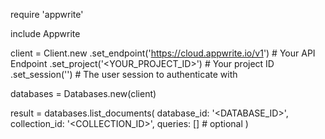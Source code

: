 require 'appwrite'

include Appwrite

client = Client.new
    .set_endpoint('https://cloud.appwrite.io/v1') # Your API Endpoint
    .set_project('<YOUR_PROJECT_ID>') # Your project ID
    .set_session('') # The user session to authenticate with

databases = Databases.new(client)

result = databases.list_documents(
    database_id: '<DATABASE_ID>',
    collection_id: '<COLLECTION_ID>',
    queries: [] # optional
)
